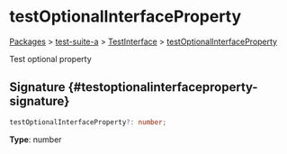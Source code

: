 # testOptionalInterfaceProperty

[Packages](/) > [test-suite-a](/test-suite-a/) > [TestInterface](/test-suite-a/testinterface-interface/) > [testOptionalInterfaceProperty](/test-suite-a/testinterface-interface/testoptionalinterfaceproperty-propertysignature)

Test optional property

## Signature {#testoptionalinterfaceproperty-signature}

```typescript
testOptionalInterfaceProperty?: number;
```

**Type**: number
